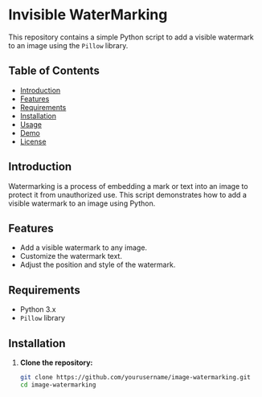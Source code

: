# Invisible WaterMarking 

This repository contains a simple Python script to add a visible watermark to an image using the `Pillow` library.

## Table of Contents

- [Introduction](#Introduction)
- [Features](#Features)
- [Requirements](#requirements)
- [Installation](#installation)
- [Usage](#usage)
- [Demo](#demo)
- [License](#license)

## Introduction

Watermarking is a process of embedding a mark or text into an image to protect it from unauthorized use. This script demonstrates how to add a visible watermark to an image using Python.

## Features

- Add a visible watermark to any image.
- Customize the watermark text.
- Adjust the position and style of the watermark.

## Requirements

- Python 3.x
- `Pillow` library

## Installation

1. **Clone the repository:**
   ```sh
   git clone https://github.com/yourusername/image-watermarking.git
   cd image-watermarking

